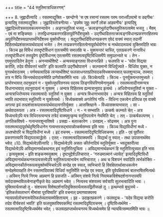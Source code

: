 +++
title = "44 स्तुतिमात्राधिकरणम्"

+++
8. जुह्वादीत्यादि । रसतमाद्युक्तिः - छान्दोग्ये 'स एष रसानां रसतमः परमः परार्ध्योऽष्टमो य उद्गीथः' इत्यादिषु रसतमाद्युक्तिः । जुह्वादिस्तोत्रनीत्या - 'इयमेव जुहूः स्वर्गो लोक आहवनीयः' इत्यादिषु जुह्वादिस्तोत्ररूपत्वकल्पनन्यायेन । अङ्गस्तुतित्वं भजतु - क्रत्वङ्गभूतोद्गीथस्तुतिरूपत्वमेव भजतु । मैवम् - एवं मा शङ्किष्ठाः । तत्तद्विधानप्रकरणरहितापूर्वनिर्देशयुक्तेः - उद्गीथादितत्तत्क्रत्वङ्गविधानप्रकरणरहितस्य अपूर्वनिर्देशस्याप्राप्तार्थनिर्देशस्य युक्तेर्योगात् । यद्युद्गीथादिविधानप्रकरण एवेदं वाक्यं स्यात् तदानीं विहितार्थप्रशंसारूपार्थवादत्वं भजेत । तेन तत्प्रकरणरहितत्वेनापूर्वार्थयोगेन च नार्थवादरूपत्वं युक्तिमदिति भावः । किञ्च इह विविधं तत्तद्दृष्टेर्विधानं एतत्समीपे समालक्षि च - युक्त्यन्तरं चास्ति, एतत्प्रकरणे नानाविधं तत्तद्दृष्टेर्विधानं तत्तद्रूपेण दृष्टेर्विधानम् एतत्समीपे रसतमत्वदृष्टिविधिसमीपे समुपलभ्यते च । तेन - एवमुपपादितेन हेतुना । अनन्यार्थशिष्टे - अन्यस्याङ्गतया विधानरहिते । फलवति च - 'यदेव विद्यया करोति, तदेव वीर्यवत्तरं भवति' इति फलवति उद्गीथोपासने । कल्प्यमानो विधिर्युज्यते - विधिरेव युक्तः, न पुनरर्थवादत्वम् । पर्णमयत्वादिकं त्वन्यार्थशिष्टं फलसाधनताप्रतिपादकविभक्त्यभावात् फलशून्यञ्च, तस्मात् तत्र न विधिः किन्त्वर्थवादत्वमेवेति प्रागेवोक्तमिति भावः ॥9. किञ्चेत्यादि । किञ्च - पुनर्युक्त्यन्तरमुच्यते । प्राप्तेरभावात् तदनुवदनं न - युक्तेत्युपरितनस्य पदस्य लिङ्गविपरिणामेनानुकर्षः । रसतमत्वादीनामन्यत्र विधानाभावात् तदनुवादत्वं न युक्तम् । अन्यत्र विहितस्य ह्यन्यत्रानुवाद इत्यर्थः । अधिरोप्यस्तुतिर्वा न युक्ता - अन्यत्राधिरोप्यस्य रसतमत्वादेः स्तुतिर्वा न युक्ता । अन्यत्र विधानाभावादेव । अन्यत्र विहितस्य हि स्तुतिर्वा भवति तदभावात् स्तुतिरपि न युक्तेत्यर्थः । विध्येकवाक्ये अगतेरियं गतिः - विधिना एकत्वेन प्रतिपन्न एव वाक्ये अगत्या इयं तत्प्रशंसारूपत्वरूपार्थवादत्वगतिर्युक्ता । आसक्तिहानेः - विध्यासक्त्याभावात् । सा - अर्थवादरूपता । अत्र - रसतमत्वादिदृष्टिविधाने । न - न सम्भवति । उत्कर्षः कल्प्यते चेत् - अत्र विध्यभावेऽपि यत्र विधिरस्त्यन्यत्र तत्रेदं वाक्यमुत्कृष्य स्तुतिपरत्वेन नेयमिति चेत् । तत् - उत्कर्षकल्पनम् । अगतिकविषये - गत्यन्तरशून्यविषये । प्रसह्य - बलात्कारेण । प्रसह्यम् - सोढव्यम् । अत्र पुना रसतमत्वाद्यपूर्वार्थदृष्टिविधानेन गत्यन्तरसद्भावान्नोत्कर्षसम्भव इति भावः । किञ्च विद्याविधीनां मध्ये - अधश्चोपरि च विद्याविधीनां मध्ये । इदं वचनम् - रसतमत्वादिदृष्टिविधिवचनम् । इति - एवं पूर्वोत्तरः प्रकरणस्यापि विद्यापरत्वाद्धेतोः । एतत् - रसतमत्वादिवाक्यमपि । विद्यार्थं तु स्यात् - तथा उपासनार्थमेव भवेत् ॥10. विद्यार्थत्वेऽपीत्यादि । विद्यार्थत्वेऽपि असतः कीर्तनादियं स्तुतिर्युक्ता - भवदुक्तरीत्या विद्यार्थत्वेऽपि अविद्यमानार्थकथनात् इयं स्तुतिरित्युचिता । अविद्यमानार्थकथनं हि स्तुतिरित्युच्यत इति भावः । इत्ययुक्तम् - इति शङ्कनमयुक्तम् । दृष्ट्युद्देशेऽतिचारात् - 'गरुडमात्मानं ध्यायेत्' इत्यादिदृष्टिविधौ अविद्यमानार्थकथनरूपत्वसत्त्वेऽपि स्तुतिरूपत्वाभावेन व्यभिचारात् । अथ च विशयनं स्यादिति त्वर्भकोक्तिः - अविद्यमानकीर्तनरूपत्वयुक्तेर्व्यभिचारेऽपि सन्देह एव स्यात्, व्यभिचारो हि विवक्षितार्थासाधकत्वेन सन्देहमेवावहति तेन रसतमादिवाक्यं विधिर्वा स्तुतिर्वेति सन्देह एव स्यात्, इति पूर्वपक्षिवाक्यं बालभाषितमित्यर्थः । अस्मिन् नित्ये निगमः अप्रमाणं हि प्रसजति - अस्मिन् संशये नित्ये नियामकविशेषदर्शनानन्तरमपि सर्वदासम्भावितत्वेनाङ्गीकृते वेदः अप्रमाणं भवेत् । नित्यस्य संशयस्य सर्वत्रापि सुलभत्वादिति भावः । युक्तिवार्यत्वपक्षे तु - संशयस्य विशेषदर्शनादियुक्तिवार्यत्वरूपद्वितीयपक्षे तु । इत्थम्भावे बुभुत्स्ये - 'इतिकर्तव्यताभागं मीमांसा पूरयिष्यति' इति वचनात् प्रमाणवाक्यस्य न्यायपर्यालोचनारूपेतिकर्तव्यतायामपेक्षितायाम् । इह - उदाहृतप्रकरणे । फलवद्वचः - 'यदेव विद्यया करोति तदेव वीर्यवत्तरं भवति' इति फलयुक्तविषयकमिदं रसतमादिदृष्टिवचनम् । दृष्टिविध्यर्थमेव - रसतमत्वादिदृष्टिविध्यर्थमेव भवेत् । फलवदप्राप्तार्थवचनस्य विध्यर्थत्वमेव हि न्यायवित्सम्मतमिति भावः ॥